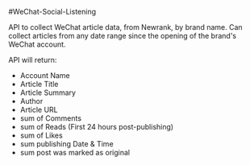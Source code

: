 #WeChat-Social-Listening

API to collect WeChat article data, from Newrank, by brand name. Can collect articles from any date range since the opening of the brand's WeChat account.

API will return: 

- Account Name 
- Article Title
- Article Summary
- Author
- Article URL
- sum of Comments 
- sum of Reads (First 24 hours post-publishing)
- sum of Likes
- sum publishing Date & Time 
- sum post was marked as original 
